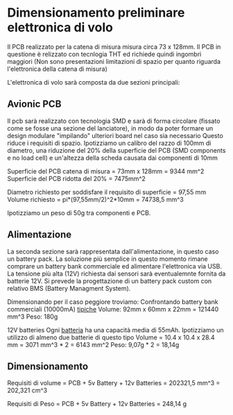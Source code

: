 # Dimensionamento preliminare elettronica di volo 

Il PCB realizzato per la catena di misura misura circa 73 x 128mm. 
Il PCB in questione è relizzato con tecnlogia THT ed richiede quindi ingombri maggiori (Non sono presentazioni limitazioni di spazio per quanto riguarda l'elettronica della catena di misura) 

L'elettronica di volo sarà composta da due sezioni principali:

## Avionic PCB

Il pcb sarà realizzato con tecnologia SMD e sarà di forma circolare (fissato come se fosse una sezione del lanciatore), in modo da poter formare un design modulare "impilando" ulteriori board nel caso sia necessario
Questo riduce i requisiti di spazio. Ipotizziamo un calibro del razzo di 100mm di diametro, una riduzione del 20% della superficie del PCB (SMD components e no load cell) e un'altezza della scheda causata dai componenti di 10mm

Superficie del PCB catena di misura = 73mm x 128mm = 9344 mm^2
Superficie del PCB ridotta del 20% = 7475mm^2

Diametro richiesto per soddisfare il requisito di superficie = 97,55 mm 
Volume richiesto = pi*(97,55mm/2)^2*10mm = 74738,5 mm^3

Ipotizziamo un peso di 50g tra componenti e PCB. 

## Alimentazione

La seconda sezione sarà rappresentata dall'alimentazione, in questo caso un battery pack. 
La soluzione più semplice in questo momento rimane comprare un battery bank commerciale ed alimentare l'elettronica via USB. La tensione più alta (12V) richiesta dai sensori sarà eventualemnte fornita da batterie 12V.
Si prevede la progettazione di un battery pack custom con relativo BMS (Battery Managment System). 

Dimensionando per il caso peggiore troviamo: 
Confrontando battery bank commerciali (10000mA) [tipiche](https://www.amazon.it/Power-Anker-Batteria-Portatile-PowerCore/dp/B019GJLER8/ref=sxin_9?__mk_it_IT=%C3%85M%C3%85%C5%BD%C3%95%C3%91&ascsubtag=amzn1.osa.ce5ecbc2-06e3-4a6e-883d-806c1e14e187.APJ6JRA9NG5V4.it_IT&creativeASIN=B019GJLER8&cv_ct_cx=battery+bank&cv_ct_id=amzn1.osa.ce5ecbc2-06e3-4a6e-883d-806c1e14e187.APJ6JRA9NG5V4.it_IT&cv_ct_pg=search&cv_ct_we=asin&cv_ct_wn=osp-single-source-gl-ranking&dchild=1&keywords=battery+bank&linkCode=oas&pd_rd_i=B019GJLER8&pd_rd_r=84ebef71-2c0e-464f-8f8e-3288af2e9b5d&pd_rd_w=UXnCT&pd_rd_wg=91EDY&pf_rd_p=83622c19-a656-4104-abbd-6db2c7a08980&pf_rd_r=F6GGNDSFKKBGSDGW8VPY&qid=1607171913&sr=1-2-5b72de9d-29e4-4d53-b588-61ea05f598f4&tag=aranzullait-osp-21)
Volume: 92mm x 60mm x 22mm = 121440 mm^3
Peso: 180g 

12V batteries
Ogni [batteria](https://www.amazon.it/AmazonBasics-A23-Alkaline-Batteries-4-Pack/dp/B07GNMFLKH/ref=psdc_473572031_t3_B004J2ZFX2?th=1) ha una capacità media di 55mAh. Ipotizziamo un utilizzo di almeno due batterie di questo tipo 
Volume = 10.4 x 10.4 x 28.4 mm = 3071 mm^3 * 2 = 6143 mm^2
Peso: 9,07g * 2 = 18,14g

## Dimensionamento 

Requisiti di volume = 
PCB + 5v Battery + 12v Batteries = 202321,5 mm^3 = 202,321 cm^3

Requisiti di Peso = 
PCB + 5v Battery + 12v Batteries = 248,14 g 









